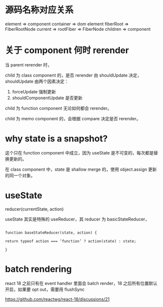 # 源码名称对应关系

element => component
container => dom element
fiberRoot => FiberRootNode
current => rootFiber => FiberNode
children => component

# 关于 component 何时 rerender

当 parent rerender 时，

child 为 class component 的，是否 rerender 由 shouldUpdate 决定，shouldUpdate 由两个因素决定：

1.  forceUpdate 强制更新
2.  shouldComponentUpdate 是否更新

child 为 function component 无论如何都会 rerender。

child 为 memo component 的，会根据 compare 决定是否 rerender。

# why state is a snapshot?

这个只在 function component 中成立，因为 useState 是不可变的，每次都是替换更新的。

在 class component 中，state 是 shallow merge 的，使用 object.assign 更新的同一个对象。

# useState

reducer(currentState, action)

useState 其实是特殊的 useReducer，其 reducer 为 basicStateReducer，

```

function baseStateReducer(state, action) {

return typeof action === ‘function’ ? action(state) : state;

}

```

# batch rendering

react 18 之前只有在 event handler 里面会 batch render，18 之后所有位置默认开启，如果要 opt out，需要用 flushSync

https://github.com/reactwg/react-18/discussions/21